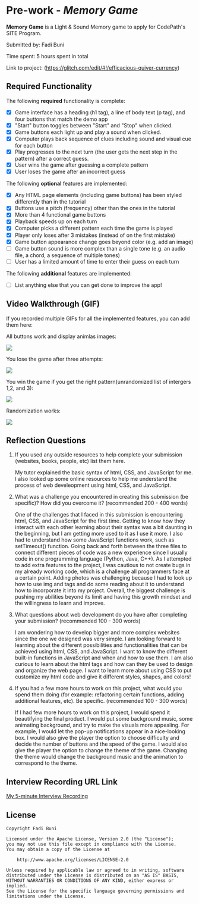 # Pre-work - *Memory Game*

**Memory Game** is a Light & Sound Memory game to apply for CodePath's SITE Program. 

Submitted by: Fadi Buni

Time spent: 5 hours spent in total

Link to project: (https://glitch.com/edit/#!/efficacious-quiver-currency)

## Required Functionality

The following **required** functionality is complete:

* [x] Game interface has a heading (h1 tag), a line of body text (p tag), and four buttons that match the demo app
* [x] "Start" button toggles between "Start" and "Stop" when clicked. 
* [x] Game buttons each light up and play a sound when clicked. 
* [x] Computer plays back sequence of clues including sound and visual cue for each button
* [x] Play progresses to the next turn (the user gets the next step in the pattern) after a correct guess. 
* [x] User wins the game after guessing a complete pattern
* [x] User loses the game after an incorrect guess

The following **optional** features are implemented:

* [x] Any HTML page elements (including game buttons) has been styled differently than in the tutorial
* [x] Buttons use a pitch (frequency) other than the ones in the tutorial
* [x] More than 4 functional game buttons
* [x] Playback speeds up on each turn
* [x] Computer picks a different pattern each time the game is played
* [x] Player only loses after 3 mistakes (instead of on the first mistake)
* [x] Game button appearance change goes beyond color (e.g. add an image)
* [ ] Game button sound is more complex than a single tone (e.g. an audio file, a chord, a sequence of multiple tones)
* [ ] User has a limited amount of time to enter their guess on each turn

The following **additional** features are implemented:

- [ ] List anything else that you can get done to improve the app!

## Video Walkthrough (GIF)

If you recorded multiple GIFs for all the implemented features, you can add them here:

All buttons work and display animlas images:

![](https://i.imgur.com/N8gNGCr.gif)

You lose the game after three attempts:

![](https://i.imgur.com/sMOTq7i.gif)
 
You win the game if you get the right pattern(unrandomized list of intergers 1,2, and 3):


![](https://i.imgur.com/MzZv7dl.gif)

Randomization works:



![](https://i.imgur.com/kjYYGfK.gif)


## Reflection Questions
1. If you used any outside resources to help complete your submission (websites, books, people, etc) list them here. 

    My tutor explained the basic syntax of html, CSS, and JavaScript for me. I also looked up some online resources to help me understand the process of web develeopment using html, CSS, and JavaScript.

2. What was a challenge you encountered in creating this submission (be specific)? How did you overcome it? (recommended 200 - 400 words) 

    One of the challenges that I faced in this submission is encountering html, CSS, and JavaScript for the first time. Getting to know how they interact with each other learning about their syntax was a bit daunting in the beginning, but I am getting more used to it as I use it more. I also had to understand how some JavaScript functions work, such as setTimeout() function. Going back and forth between the three files to connect different pieces of code was a new experience since I usually code in one programming language (Python, Java, C++). As I attempted to add extra features to the project, I was cautious to not create bugs in my already working code, which is a challenge all programmers face at a certain point. Adding photos was challenging because I had to look up how to use img and tags and do some reading about it to understand how to incorporate it into my project. Overall, the biggest challenge is pushing my abilities beyond its limit and having this growth mindset and the willingness to learn and improve.

3. What questions about web development do you have after completing your submission? (recommended 100 - 300 words)

    I am wondering how to develop bigger and more complex websites since the one we designed was very simple. I am looking forward to learning about the different possibilities and functionalities that can be achieved using html, CSS, and JavaScript. I want to know the different built-in functions in JavaScript and when and how to use them. I am also curious to learn about the html tags and how can they be used to design and organize the web page. I want to learn more about using CSS to put customize my html code and give it different styles, shapes, and colors!

4. If you had a few more hours to work on this project, what would you spend them doing (for example: refactoring certain functions, adding additional features, etc). Be specific. (recommended 100 - 300 words) 
    
    If I had few more hours to work on this project, I would spend it beautifying the final product. I would put some background music, some animating background, and try to make the visuals more appealing. For example, I would let the pop-up notifications appear in a nice-looking box. I would also give the player the option to choose difficulty and decide the number of buttons and the speed of the game. I would also give the player the option to change the theme of the game. Changing the theme would change the background music and the animation to correspond to the theme.



## Interview Recording URL Link

[My 5-minute Interview Recording](https://SDSU.zoom.us/rec/share/0XMLpeHPJkFBpo_hecAAmE501s-OhZCK_AUUV1FJ7dptJypppk0OHM5B5N6eGigl.z_qaH4edDOskQP9I)


## License

    Copyright Fadi Buni

    Licensed under the Apache License, Version 2.0 (the "License");
    you may not use this file except in compliance with the License.
    You may obtain a copy of the License at

        http://www.apache.org/licenses/LICENSE-2.0

    Unless required by applicable law or agreed to in writing, software
    distributed under the License is distributed on an "AS IS" BASIS,
    WITHOUT WARRANTIES OR CONDITIONS OF ANY KIND, either express or implied.
    See the License for the specific language governing permissions and
    limitations under the License.
